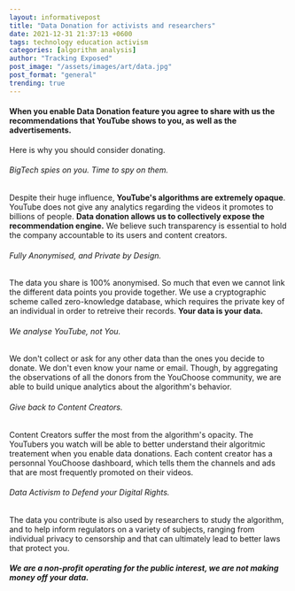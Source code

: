 ```yaml
---
layout: informativepost
title: "Data Donation for activists and researchers"
date: 2021-12-31 21:37:13 +0600
tags: technology education activism
categories: [algorithm analysis]
author: "Tracking Exposed"
post_image: "/assets/images/art/data.jpg"
post_format: "general"
trending: true
---
```


#### When you enable Data Donation feature you agree to share with us the recommendations that YouTube shows to you, as well as the advertisements.

Here is why you should consider donating.<br>

###### BigTech spies on you. Time to spy on them.

Despite their huge influence, **YouTube's algorithms are extremely opaque**. YouTube does not give any analytics regarding the videos it promotes to billions of people. 
**Data donation allows us to collectively expose the recommendation engine.** We believe such transparency is essential to hold the company accountable to its users and content creators.

###### Fully Anonymised, and Private by Design.

The data you share is 100% anonymised. So much that even we cannot link the different data points you provide together. 
We use a cryptographic scheme called zero-knowledge database, which requires the private key of an individual in order to retreive their records. **Your data is your data.**

###### We analyse YouTube, not You.

We don't collect or ask for any other data than the ones you decide to donate. We don't even know your name or email.
Though, by aggregating the observations of all the donors from the YouChoose community, we are able to build unique analytics about the algorithm's behavior. 

###### Give back to Content Creators.

Content Creators suffer the most from the algorithm's opacity. The YouTubers you watch will be able to better understand their algoritmic treatement when you enable data donations.
Each content creator has a personnal YouChoose dashboard, which tells them the channels and ads that are most frequently promoted on their videos. 

###### Data Activism to Defend your Digital Rights.

The data you contribute is also used by researchers to study the algorithm, and to help inform regulators on a variety of subjects, ranging from individual privacy to censorship and that can ultimately lead to better laws that protect you.

###### **We are a non-profit operating for the public interest, we are not making money off your data.**

